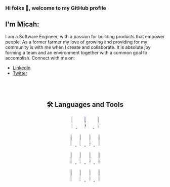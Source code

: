 ### Hi folks 👋, welcome to my GitHub profile
## I'm Micah:

I am a Software Engineer, with a passion for building products that empower people. As a former farmer my love of growing and providing for my community is with me when I create and collaborate. It is absolute joy forming a team and an environment together with a common goal to accomplish.
Connect with me on:
<ul>
   <li><a href="https://www.linkedin.com/in/mbelm/"> LinkedIn</a></li>
   <li><a href ="https://twitter.com/MicahBElm"> Twitter</a></li>
</ul>
<br>
<br>
<h2 align="center">🛠 Languages and Tools</h2>
<div align="center">
<a href="https://www.w3.org/html/" target="_blank" rel="noreferrer"> <img src="" alt="html5" width="5%" height="36px"/> </a>
<a href="https://www.w3schools.com/css/" target="_blank" rel="noreferrer"> <img src="" alt="css3" width="10%" height="36px"/> </a>
<a href="https://developer.mozilla.org/en-US/docs/Web/JavaScript" target="_blank" rel="noreferrer"> <img src="" alt="javascript" width="5%" height="36px"/> </a>
<br>
<br>
<a href="https://sass-lang.com" target="_blank" rel="noreferrer"> <img src="" alt="sass" width="5%" height="36px"/> </a> 
<a href="https://tailwindcss.com/" target="_blank" rel="noreferrer"> <img src="" alt="tailwind" width="5%" height="36px"/> </a>
<a href="https://reactjs.org/" target="_blank" rel="noreferrer"> <img src="" alt="react" width="5%" height="36px"/> </a>
<a href="https://d3js.org/" target="_blank" rel="noreferrer"> <img src="" alt="d3js" width="5%" height="36px"/> </a>
<br>
<br> 
<a href="https://nodejs.org" target="_blank" rel="noreferrer"> <img src="" alt="nodejs" width="5%" height="36px"/> </a>
<a href="https://expressjs.com" target="_blank" rel="noreferrer"> <img src="" alt="express" width="5%" height="36px"/> </a>
<a href="https://www.mongodb.com/" target="_blank" rel="noreferrer"> <img src="" alt="mongodb" width="5%" height="36px"/> </a>
<a href="https://www.postgresql.org" target="_blank" rel="noreferrer"> <img src="" alt="postgresql" width="5%" height="36px"/> </a> 
<br>
<br> 
<a href="https://www.11ty.dev/" target="_blank" rel="noreferrer"><img src="" alt="eleventy" width="5%" height="36px"/></a>
<a href="https://jekyllrb.com/" target="_blank" rel="noreferrer"> <img src="" alt="jekyll" width="5%" height="36px"/> </a> 
<a href="https://www.figma.com/" target="_blank" rel="noreferrer"> <img src="" alt="figma" width="5%" height="36px"/> </a>
<a href="https://git-scm.com/" target="_blank" rel="noreferrer"> <img src="" alt="git" width="5%" height="36px"/> </a>
</div>
    




<!--
**MicahBear/MicahBear** is a ✨ _special_ ✨ repository because its `README.md` (this file) appears on your GitHub profile.

Here are some ideas to get you started:

- 🔭 I’m currently working on ...
- 🌱 I’m currently learning ...
- 👯 I’m looking to collaborate on ...
- 🤔 I’m looking for help with ...
- 💬 Ask me about ...
- 📫 How to reach me: ...
- 😄 Pronouns: ...
- ⚡ Fun fact: ...



-->

